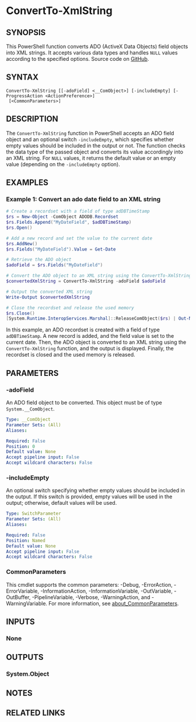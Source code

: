 ﻿---
external help file: EulandaConnect-help.xml
Module Name: EulandaConnect
online version: https://github.com/Eulanda/EulandaConnect/blob/master/docs/ConvertTo-XmlString.md
schema: 2.0.0
lastMod: 2024-03-19T06:27:25
---

# ConvertTo-XmlString

## SYNOPSIS
This PowerShell function converts ADO (ActiveX Data Objects) field objects into XML strings. It accepts various data types and handles `NULL` values according to the specified options. Source code on [GitHub](https://github.com/Eulanda/EulandaConnect/blob/master/source/public/ConvertTo-XmlString.ps1).

## SYNTAX

```
ConvertTo-XmlString [[-adoField] <__ComObject>] [-includeEmpty] [-ProgressAction <ActionPreference>]
 [<CommonParameters>]
```

## DESCRIPTION
The `ConvertTo-XmlString` function in PowerShell accepts an ADO field object and an optional switch `-includeEmpty`, which specifies whether empty values should be included in the output or not. The function checks the data type of the passed object and converts its value accordingly into an XML string. For `NULL` values, it returns the default value or an empty value (depending on the `-includeEmpty` option).

## EXAMPLES

### Example 1: Convert an ado date field to an XML string
```powershell
# Create a recordset with a field of type adDBTimeStamp
$rs = New-Object -ComObject ADODB.Recordset
$rs.Fields.Append("MyDateField", $adDBTimeStamp)
$rs.Open()

# Add a new record and set the value to the current date
$rs.AddNew()
$rs.Fields("MyDateField").Value = Get-Date

# Retrieve the ADO object
$adoField = $rs.Fields("MyDateField")

# Convert the ADO object to an XML string using the ConvertTo-XmlString function
$convertedXmlString = ConvertTo-XmlString -adoField $adoField

# Output the converted XML string
Write-Output $convertedXmlString

# Close the recordset and release the used memory
$rs.Close()
[System.Runtime.InteropServices.Marshal]::ReleaseComObject($rs) | Out-Null
```

In this example, an ADO recordset is created with a field of type `adDBTimeStamp`. A new record is added, and the field value is set to the current date. Then, the ADO object is converted to an XML string using the `ConvertTo-XmlString` function, and the output is displayed. Finally, the recordset is closed and the used memory is released.

## PARAMETERS

### -adoField
An ADO field object to be converted. This object must be of type `System.__ComObject`.

```yaml
Type: __ComObject
Parameter Sets: (All)
Aliases:

Required: False
Position: 0
Default value: None
Accept pipeline input: False
Accept wildcard characters: False
```

### -includeEmpty
An optional switch specifying whether empty values should be included in the output. If this switch is provided, empty values will be used in the output; otherwise, default values will be used.

```yaml
Type: SwitchParameter
Parameter Sets: (All)
Aliases:

Required: False
Position: Named
Default value: None
Accept pipeline input: False
Accept wildcard characters: False
```


### CommonParameters
This cmdlet supports the common parameters: -Debug, -ErrorAction, -ErrorVariable, -InformationAction, -InformationVariable, -OutVariable, -OutBuffer, -PipelineVariable, -Verbose, -WarningAction, and -WarningVariable. For more information, see [about_CommonParameters](http://go.microsoft.com/fwlink/?LinkID=113216).

## INPUTS

### None

## OUTPUTS

### System.Object
## NOTES

## RELATED LINKS


